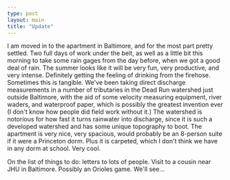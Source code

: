 ```yaml
---
type: post
layout: main
title: "Update"
---
```

I am moved in to the apartment in Baltimore, and for the most part pretty
settled. Two full days of work under the belt, as well as a little bit this
morning to take some rain gages from the day before, when we got a good deal
of rain. The summer looks like it will be very fun, very productive, and very
intense. Definitely getting the feeling of drinking from the firehose.
Sometimes this is tangible. We've been taking direct discharge measurements in
a number of tributaries in the Dead Run watershed just outside Baltimore, with
the aid of some velocity measuring equipment, river waders, and waterproof
paper, which is possibly the greatest invention ever (I don't know how people
did field work without it.) The watershed is notorious for how fast it turns
rainwater into discharge, since it is such a developed watershed and has some
unique topography to boot. The apartment is very nice, very spacious, would
probably be an 8-person suite if it were a Princeton dorm. Plus it is
carpeted, which I don't think we have in any dorm at school. Very cool.

  
On the list of things to do: letters to lots of people. Visit to a cousin near
JHU in Baltimore. Possibly an Orioles game. We'll see...

